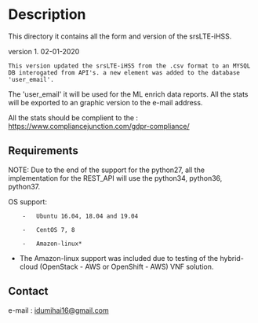 # Description

This directory it contains all the form and version of the srsLTE-iHSS.

version 1. 02-01-2020

    This version updated the srsLTE-iHSS from the .csv format to an MYSQL DB interogated from API's. a new element was added to the database 'user_email'.
The 'user_email' it will be used for the ML enrich data reports. All the stats will be exported to an graphic version to the e-mail address.

All the stats should be complient to the : https://www.compliancejunction.com/gdpr-compliance/

## Requirements

NOTE: Due to the end of the support for the python27, all the implementation for the REST_API will use the python34, python36, python37.

OS support:

        -   Ubuntu 16.04, 18.04 and 19.04

        -   CentOS 7, 8

        -   Amazon-linux*


* The Amazon-linux support was included due to testing of the hybrid-cloud (OpenStack - AWS or OpenShift - AWS) VNF solution. 

## Contact
e-mail : idumihai16@gmail.com
